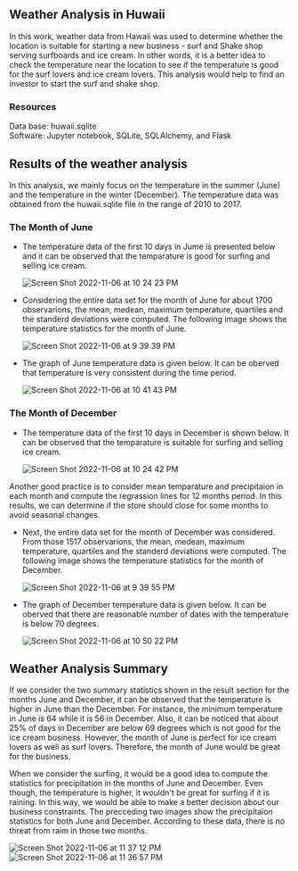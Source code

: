 ## Weather Analysis in Huwaii
In this work, weather data from Hawaii was used to determine whether the location is suitable for starting a new business - surf and Shake shop serving surfboards and ice cream. In other words, it is a better idea to check the temperature near the location to see if the temperature is good for the surf lovers and ice cream lovers. This analysis would help to find an investor to start the surf and shake shop.

### Resources
Data base: huwaii.sqlite                                                                                                                      
Software: Jupyter notebook, SQLite, SQLAlchemy, and Flask

## Results of the weather analysis
In this analysis, we mainly focus on the temperature in the summer (June) and the temperature in the winter (December). The temperature data was obtained from the huwaii.sqlite file in the range of 2010 to 2017. 

### The Month of June
* The temperature data of the first 10 days in Jume is presented below and it can be observed that the temparature is good for surfing and selling ice cream. 
    
    ![Screen Shot 2022-11-06 at 10 24 23 PM](https://user-images.githubusercontent.com/112113327/200220297-971b823d-a7be-4b8b-8d35-04570c7e23db.png)

* Considering the entire data set for the month of June for about 1700 observarions, the mean, medean, maximum temperature, quartiles and the standerd deviations were computed. The following image shows the temperature statistics for the month of June.

    ![Screen Shot 2022-11-06 at 9 39 39 PM](https://user-images.githubusercontent.com/112113327/200220805-930d288a-7fd5-42b0-bd48-52127c775891.png)
    
* The graph of June temperature data is given below. It can be oberved that temperature is very consistent during the time period.
    
    ![Screen Shot 2022-11-06 at 10 41 43 PM](https://user-images.githubusercontent.com/112113327/200222026-142d9105-0405-4a0f-a5e7-536874657256.png)


### The Month of December
* The temperature data of the first 10 days in December is shown below. It can be observed that the temparature is suitable for surfing and selling ice cream. 
    
   ![Screen Shot 2022-11-06 at 10 24 42 PM](https://user-images.githubusercontent.com/112113327/200222405-8db8fe23-5281-42e6-b91b-207816dc5cd9.png)

Another good practice is to consider mean temparature and precipitaion in each month and compute the regrassion lines for 12 months period. In this results, we can determine if the store should close for some months to avoid seasonal changes.

* Next, the entire data set for the month of December was considered. From those 1517 observarions, the mean, medean, maximum temperature, quartiles and the standerd deviations were computed. The following image shows the temperature statistics for the month of December.

   ![Screen Shot 2022-11-06 at 9 39 55 PM](https://user-images.githubusercontent.com/112113327/200222698-2677214c-bbbc-4eb0-8ded-89d57d002102.png)
   
    
* The graph of December temperature data is given below. It can be oberved that there are reasonable number of dates with the temperature is below 70 degrees.
    
   ![Screen Shot 2022-11-06 at 10 50 22 PM](https://user-images.githubusercontent.com/112113327/200222850-c63f7003-c8ea-4bad-9fc0-ac9e67e6f38e.png)


## Weather Analysis Summary
If we consider the two summary statistics shown in the result section for the months June and December, it can be observed that the temperature is higher in June than the December. For instance, the minimum temperature in June is 64 while it is 56 in December. Also, it can be noticed that about 25% of days in December are below 69 degrees which is not good for the ice cream business. However, the month of June is perfect for ice cream lovers as well as surf lovers. Therefore, the month of June would be great for the business.  

When we consider the surfing, it would be a good idea to compute the statistics for precipitation in the months of June and December. Even though, the temperature is higher, it wouldn't be great for surfing if it is raining. In this way, we would be able to make a better decision about our business constraints.
The precceding two images show the precipitaion statistics for both June and December. According to these data, there is no threat from raim in those two months.

![Screen Shot 2022-11-06 at 11 37 12 PM](https://user-images.githubusercontent.com/112113327/200227943-ab45555f-68d5-4fe3-83f2-8b8debb07059.png)    ![Screen Shot 2022-11-06 at 11 36 57 PM](https://user-images.githubusercontent.com/112113327/200227950-3f4f35cd-94ce-4d10-9c7b-843f7bda5203.png)


